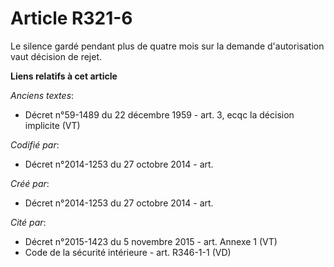 # Article R321-6

Le silence gardé pendant plus de quatre mois sur la demande d'autorisation vaut décision de rejet.

**Liens relatifs à cet article**

_Anciens textes_:

  - Décret n°59-1489 du 22 décembre 1959 - art. 3, ecqc la décision implicite (VT)

_Codifié par_:

  - Décret n°2014-1253 du 27 octobre 2014 - art.

_Créé par_:

  - Décret n°2014-1253 du 27 octobre 2014 - art.

_Cité par_:

  - Décret n°2015-1423 du 5 novembre 2015 - art. Annexe 1 (VT)
  - Code de la sécurité intérieure - art. R346-1-1 (VD)
